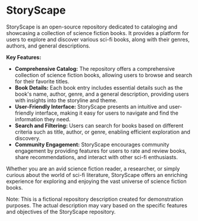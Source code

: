 # StoryScape

StoryScape is an open-source repository dedicated to cataloging and showcasing a collection of science fiction books. It provides a platform for users to explore and discover various sci-fi books, along with their genres, authors, and general descriptions.

**Key Features:**

- **Comprehensive Catalog:** The repository offers a comprehensive collection of science fiction books, allowing users to browse and search for their favorite titles.
- **Book Details:** Each book entry includes essential details such as the book's name, author, genre, and a general description, providing users with insights into the storyline and theme.
- **User-Friendly Interface:** StoryScape presents an intuitive and user-friendly interface, making it easy for users to navigate and find the information they need.
- **Search and Filtering:** Users can search for books based on different criteria such as title, author, or genre, enabling efficient exploration and discovery.
- **Community Engagement:** StoryScape encourages community engagement by providing features for users to rate and review books, share recommendations, and interact with other sci-fi enthusiasts.

Whether you are an avid science fiction reader, a researcher, or simply curious about the world of sci-fi literature, StoryScape offers an enriching experience for exploring and enjoying the vast universe of science fiction books.

Note: This is a fictional repository description created for demonstration purposes. The actual description may vary based on the specific features and objectives of the StoryScape repository.
